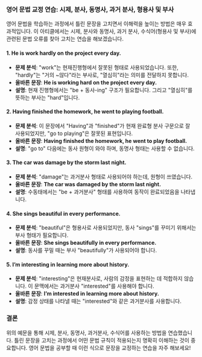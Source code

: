 ### 영어 문법 교정 연습: 시제, 분사, 동명사, 과거 분사, 형용사 및 부사

영어 문법을 학습하는 과정에서 틀린 문장을 고치면서 이해력을 높이는 방법은 매우 효과적입니다. 이 아티클에서는 시제, 분사와 동명사, 과거 분사, 수식어(형용사 및 부사)에 관련된 문법 오류를 찾아 고치는 연습을 해보겠습니다.

#### 1. **He is work hardly on the project every day.**
   - **문제 분석**: "work"는 현재진행형에서 잘못된 형태로 사용되었습니다. 또한, "hardly"는 "거의 ~않다"라는 부사로, "열심히"라는 의미를 전달하지 못합니다.
   - **올바른 문장**: **He is working hard on the project every day.**
   - **설명**: 현재 진행형에서는 "be + 동사-ing" 구조가 필요합니다. 그리고 "열심히"를 뜻하는 부사는 "hard"입니다.

#### 2. **Having finished the homework, he went to playing football.**
   - **문제 분석**: 이 문장에서 "Having"과 "finished"가 현재 완료형 분사 구문으로 잘 사용되었지만, "go to playing"은 잘못된 표현입니다.
   - **올바른 문장**: **Having finished the homework, he went to play football.**
   - **설명**: "go to" 다음에는 동사 원형이 와야 하며, 동명사 형태는 사용할 수 없습니다.

#### 3. **The car was damage by the storm last night.**
   - **문제 분석**: "damage"는 과거분사 형태로 사용되어야 하는데, 원형이 쓰였습니다.
   - **올바른 문장**: **The car was damaged by the storm last night.**
   - **설명**: 수동태에서는 "be + 과거분사" 형태를 사용하여 동작이 완료되었음을 나타냅니다.

#### 4. **She sings beautiful in every performance.**
   - **문제 분석**: "beautiful"은 형용사로 사용되었지만, 동사 "sings"를 꾸미기 위해서는 부사 형태가 필요합니다.
   - **올바른 문장**: **She sings beautifully in every performance.**
   - **설명**: 동사를 꾸밀 때는 부사 "beautifully"가 사용되어야 합니다.

#### 5. **I’m interesting in learning more about history.**
   - **문제 분석**: "interesting"은 현재분사로, 사람의 감정을 표현하는 데 적합하지 않습니다. 이 문맥에서는 과거분사 "interested"를 사용해야 합니다.
   - **올바른 문장**: **I’m interested in learning more about history.**
   - **설명**: 감정 상태를 나타낼 때는 "interested"와 같은 과거분사를 사용합니다.

### 결론
위의 예문을 통해 시제, 분사, 동명사, 과거분사, 수식어를 사용하는 방법을 연습했습니다. 틀린 문장을 고치는 과정에서 어떤 문법 규칙이 적용되는지 명확히 이해하는 것이 중요합니다. 영어 문법을 공부할 때 이런 식으로 문장을 교정하는 연습을 자주 해보세요!